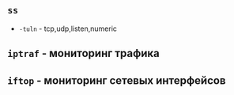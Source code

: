 ## ```ss```
  - ```-tuln``` - tcp,udp,listen,numeric

## ```iptraf``` - мониторинг трафика

## ```iftop``` - мониторинг сетевых интерфейсов
